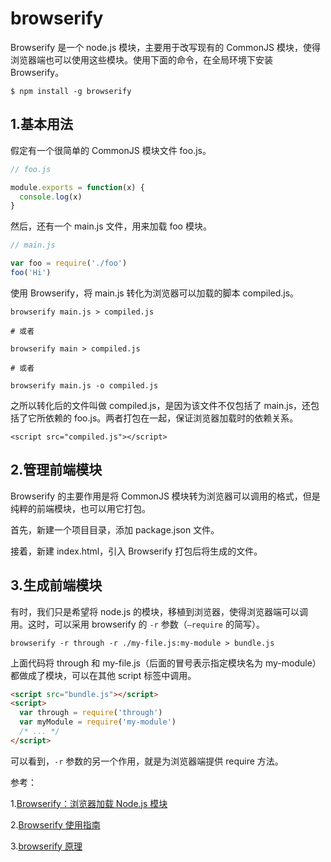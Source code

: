 # browserify

Browserify 是一个 node.js 模块，主要用于改写现有的 CommonJS 模块，使得浏览器端也可以使用这些模块。使用下面的命令，在全局环境下安装 Browserify。

`$ npm install -g browserify`

## 1.基本用法

假定有一个很简单的 CommonJS 模块文件 foo.js。

```js
// foo.js

module.exports = function(x) {
  console.log(x)
}
```

然后，还有一个 main.js 文件，用来加载 foo 模块。

```js
// main.js

var foo = require('./foo')
foo('Hi')
```

使用 Browserify，将 main.js 转化为浏览器可以加载的脚本 compiled.js。

```shell
browserify main.js > compiled.js

# 或者

browserify main > compiled.js

# 或者

browserify main.js -o compiled.js
```

之所以转化后的文件叫做 compiled.js，是因为该文件不仅包括了 main.js，还包括了它所依赖的 foo.js。两者打包在一起，保证浏览器加载时的依赖关系。

`<script src="compiled.js"></script>`

## 2.管理前端模块

Browserify 的主要作用是将 CommonJS 模块转为浏览器可以调用的格式，但是纯粹的前端模块，也可以用它打包。

首先，新建一个项目目录，添加 package.json 文件。

接着，新建 index.html，引入 Browserify 打包后将生成的文件。

## 3.生成前端模块

有时，我们只是希望将 node.js 的模块，移植到浏览器，使得浏览器端可以调用。这时，可以采用 browserify 的 `-r` 参数（`–require` 的简写）。

`browserify -r through -r ./my-file.js:my-module > bundle.js`

上面代码将 through 和 my-file.js（后面的冒号表示指定模块名为 my-module）都做成了模块，可以在其他 script 标签中调用。

```html
<script src="bundle.js"></script>
<script>
  var through = require('through')
  var myModule = require('my-module')
  /* ... */
</script>
```

可以看到，`-r` 参数的另一个作用，就是为浏览器端提供 require 方法。

参考：

1.[Browserify：浏览器加载 Node.js 模块](https://javascript.ruanyifeng.com/tool/browserify.html)

2.[Browserify 使用指南](https://zhaoda.net/2015/10/16/browserify-guide/)

3.[browserify 原理](http://zhenhua-lee.github.io/nodejs/browserify.html)
